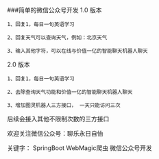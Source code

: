 ###简单的微信公众号开发
1.0 版本
```
1、回复1，每日一句英语学习

2、回复天气可以查询天气，例如：北京天气

3、输入其他字符，可以在线与价值一亿的智能聊天机器人聊天
```

2.0 版本
```
1、回复1，每日一句英语学习

2、去除查询天气功能和价值一亿的智能聊天机器人聊天

3、增加图灵机器人三方接口， 一天只能访问三次
```
后续会接入其他不限制次数的三方接口

欢迎关注微信公众号：聊乐永日自怡

关键字： SpringBoot  WebMagic爬虫 微信公众号开发
